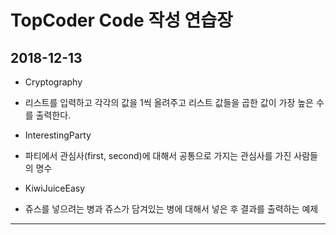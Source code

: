 # TopCoder Code 작성 연습장
## 2018-12-13
* Cryptography
 - 리스트를 입력하고 각각의 값을 1씩 올려주고 리스트 값들을 곱한 값이 가장 높은 수를 출력한다.
* InterestingParty
 - 파티에서 관심사(first, second)에 대해서 공통으로 가지는 관심사를 가진 사람들의 명수
* KiwiJuiceEasy
 - 쥬스를 넣으려는 병과 쥬스가 담겨있는 병에 대해서 넣은 후 결과를 출력하는 예제
----------------------------------------------------------------------------
